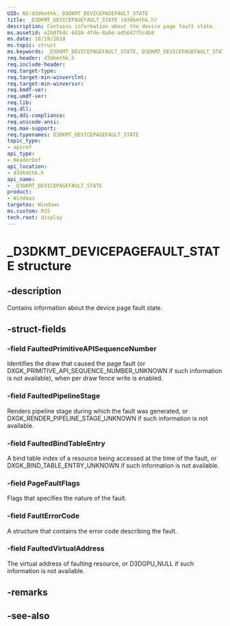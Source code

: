 ```yaml
---
UID: NS:d3dkmthk._D3DKMT_DEVICEPAGEFAULT_STATE
title: _D3DKMT_DEVICEPAGEFAULT_STATE (d3dkmthk.h)
description: Contains information about the device page fault state.
ms.assetid: e2b07b4c-6826-4fde-8a6e-ad5647f5c4b8
ms.date: 10/19/2018
ms.topic: struct
ms.keywords: _D3DKMT_DEVICEPAGEFAULT_STATE, D3DKMT_DEVICEPAGEFAULT_STATE, 
req.header: d3dkmthk.h
req.include-header:
req.target-type:
req.target-min-winverclnt:
req.target-min-winversvr:
req.kmdf-ver:
req.umdf-ver:
req.lib:
req.dll:
req.ddi-compliance:
req.unicode-ansi:
req.max-support:
req.typenames: D3DKMT_DEVICEPAGEFAULT_STATE
topic_type: 
- apiref
api_type: 
- HeaderDef
api_location: 
- d3dkmthk.h
api_name: 
- _D3DKMT_DEVICEPAGEFAULT_STATE
product:
- Windows
targetos: Windows
ms.custom: RS5
tech.root: display
---
```


# _D3DKMT_DEVICEPAGEFAULT_STATE structure

## -description

Contains information about the device page fault state.

## -struct-fields

### -field FaultedPrimitiveAPISequenceNumber

Identifies the draw that caused the page fault (or DXGK_PRIMITIVE_API_SEQUENCE_NUMBER_UNKNOWN if such information is not available), when per draw fence write is enabled.

### -field FaultedPipelineStage

Renders pipeline stage during which the fault was generated, or DXGK_RENDER_PIPELINE_STAGE_UNKNOWN if such information is not available.

### -field FaultedBindTableEntry

A bind table index of a resource being accessed at the time of the fault, or DXGK_BIND_TABLE_ENTRY_UNKNOWN if such information is not available.

### -field PageFaultFlags

Flags that specifies the nature of the fault.

### -field FaultErrorCode

A structure that contains the error code describing the fault.

### -field FaultedVirtualAddress
 
The virtual address of faulting resource, or D3DGPU_NULL if such information is not available.

## -remarks

## -see-also

